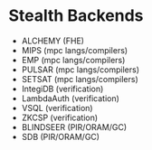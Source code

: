 # Stealth Backends

- ALCHEMY (FHE)
- MIPS (mpc langs/compilers)
- EMP (mpc langs/compilers)
- PULSAR (mpc langs/compilers)
- SETSAT (mpc langs/compilers)
- IntegiDB (verification) 
- LambdaAuth (verification)
- VSQL (verification)
- ZKCSP (verification)
- BLINDSEER (PIR/ORAM/GC)
- SDB (PIR/ORAM/GC)
